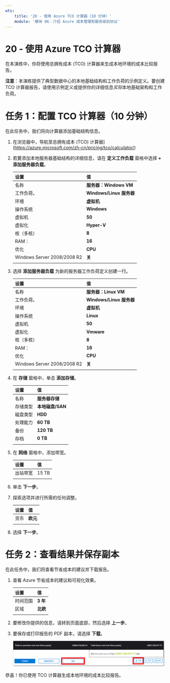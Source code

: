 ```yaml
---
wts:
    title: '20 - 使用 Azure TCO 计算器（10 分钟）'
    module: '模块 06：介绍 Azure 成本管理和服务级别协议'
---
```

# 20 - 使用 Azure TCO 计算器


在本演练中，你将使用总拥有成本 (TCO) 计算器来生成本地环境的成本比较报告。

**注意**：本演练提供了典型数据中心的本地基础结构和工作负荷的示例定义。要创建 TCO 计算器报告，请使用示例定义或提供你的详细信息*实际*本地基础架构和工作负荷。

# 任务 1：配置 TCO 计算器（10 分钟）

在此任务中，我们将向计算器添加基础结构信息。 

1. 在浏览器中，导航至总拥有成本 (TCO) 计算器](https://azure.microsoft.com/zh-cn/pricing/tco/calculator/)

2. 若要添加本地服务器基础结构的详细信息，请在 **定义工作负载** 窗格中选择 **+ 添加服务器负载**。

    | 设置 | 值 |
    | -- | -- |
    | 名称 | **服务器：Windows VM** |
    | 工作负荷。 | **Windows/Linux 服务器** |
    | 环境 | **虚拟机** |
    | 操作系统 | **Windows** |  
    | 虚拟机 | **50** |
    | 虚拟化 | **Hyper-V** |
    | 核（多核） | **8**|
    | RAM： | **16** |
    | 优化 | **CPU** |
    | Windows Server 2008/2008 R2 | **关** |
    | | |

3. 选择 **添加服务器负载** 为新的服务器工作负荷定义创建一行。 

    | 设置 | 值 |
    | -- | -- |
    | 名称 | **服务器：Linux VM** |
    | 工作负荷。 | **Windows/Linux 服务器** |
    | 环境 | **虚拟机** |
    | 操作系统 | **Linux** |  
    | 虚拟机 | **50** |
    | 虚拟化 | **Vmware** |
    | 核（多核） | **8**|
    | RAM： | **16** |
    | 优化 | **CPU** |
    | Windows Server 2008/2008 R2 | **关** |
    | | |

4. 在 **存储** 窗格中，单击 **添加存储**。

    | 设置 | 值 |
    | -- | -- |
    | 名称 | **服务器存储** |
    | 存储类型 | **本地磁盘/SAN** |
    | 磁盘类型 | **HDD** |
    | 处理能力 | **60 TB** |  
    | 备份 | **120 TB** |
    | 存档 | **0 TB** |
    | | |

5. 在 **网络** 窗格中，添加带宽。 

    | 设置 | 值 |
    | -- | -- |
    | 出站带宽 | 15 TB|
    | | |

6. 单击 **下一步**。

7. 探索选项并进行所需的任何调整。 

    | 设置 | 值 |
    | -- | -- |
    | 货币 | **欧元** |
    | | |

8. 选择 **下一步**。

# 任务 2：查看结果并保存副本

在此任务中，我们将查看节省成本的建议并下载报告。 

1. 查看 Azure 节省成本的建议和可视化效果。

    | 设置 | 值 |
    | -- | -- |
    | 时间范围| **3 年** |
    | 区域 | **北欧** |
    | | |


2. 要修改你提供的信息，请转到页面底部，然后选择 **上一步**。 

3. 要保存或打印报告的 PDF 副本，请选择 **下载**。

    ![此屏幕截图显示了 Azure 中 tco 计算器的“报告”窗格。突出显示和已完成的输入字段指示如何将 tco 计算器时间范围设置为三年以及将该区域设置为北欧。此图表显示了本地基础结构和工作负荷的成本抵消掉了使用 Azure 所降低的成本。](../images/2001.png)

恭喜！你已使用 TCO 计算器生成本地环境的成本比较报告。
